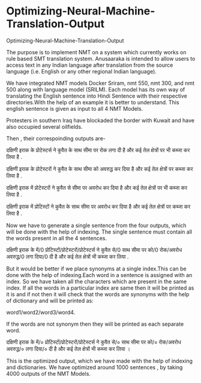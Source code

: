 # Optimizing-Neural-Machine-Translation-Output
Optimizing-Neural-Machine-Translation-Output

The purpose is to implement NMT on a system which currently works on rule based SMT translation system. Anusaaraka is intended to allow users to access text in any Indian language after translation from the source language (i.e. English or any other regional Indian language).

We have integrated NMT models Docker Sriram, nmt 550, nmt 300, and nmt 500 along with language model (SRILM). Each model has its own way of translating the English sentence into Hindi Sentence with their respective directories.With the help of an example it is better to understand. This english sentence is given as input to all 4 NMT Models.

Protesters in southern Iraq have blockaded the border with Kuwait and have also occupied several oilfields.

Then , their correspoinding outputs are-

दक्षिणी इराक के प्रोटेस्टर्स ने कुवैत के साथ सीमा पर रोक लगा दी है और कई तेल क्षेत्रों पर भी कब्जा कर लिया है .

दक्षिणी इराक के प्रोटेस्टरों ने कुवैत के साथ सीमा को अवरुद्ध कर दिया है और कई तेल क्षेत्रों पर कब्जा कर लिया है .

दक्षिणी इराक में प्रोटेस्टरों ने कुवैत से सीमा पर अवरोध कर दिया है और कई तेल क्षेत्रों पर भी कब्जा कर लिया है .

दक्षिणी इराक में प्रोटिस्टों ने कुवैत के साथ सीमा पर अवरोध कर दिया है और कई तेल क्षेत्रों पर कब्जा कर लिया है .

Now we have to generate a single sentence from the four outputs, which will be done with the help of indexing. The single sentence must contain all the words present in all the 4 sentences.

दक्षिणी इराक के में/0 प्रोटिस्टों/प्रोटेस्टरों/प्रोटेस्टर्स ने कुवैत से/0 साथ सीमा पर को/0 रोक/अवरोध अवरुद्ध/0 लगा दिया/0 दी है और कई तेल क्षेत्रों भी कब्जा कर लिया .

But it would be better if we place synonyms at a single index.This can be done with the help of indexing.Each word in a sentence is assigned with an index. So we have taken all the characters which are present in the same index. If all the words in a particular index are same then it will be printed as it is and if not then it will check that the words are synonyms with the help of dictionary and will be printed as:

word1/word2/word3/word4.

If the words are not synonym then they will be printed as each separate word.

दक्षिणी इराक के में/० प्रोटिस्टों/प्रोटेस्टरों/प्रोटेस्टर्स ने कुवैत से/० साथ सीमा पर को/० रोक/अवरोध अवरुद्ध/० लगा दिया/० दी है और कई तेल क्षेत्रों भी कब्जा कर लिया ।

This is the optimized output, which we have made with the help of indexing and dictionaries. We have optimized around 1000 sentences , by taking 4000 outputs of the NMT Models.
